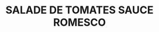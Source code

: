 ---
title: SALADE DE TOMATES SAUCE ROMESCO
draft: false
layout: recettes
type: entree
categories:
  - Salade
auteur: Auré
regime:
  - vegan
  - sans-gluten
cuisson: Oui
temperature: Froid
plate: 100
check: Non
checkAlwaysOk: false
ingredients:
  legumes:
    - title: Ail
      quantite: 2
      unit: tête·s
      commentaire: sauce
    - title: Tomate
      quantite: 2
      unit: Kg
      commentaire: sauce
    - title: Oignon
      quantite: 500
      unit: grammes
      commentaire: sauce
    - title: Poivron (rouge)
      quantite: 1
      unit: Kg
      commentaire: sauce
    - title: Cornichon
      quantite: 2
      unit: Kg
    - title: Oignon rouge
      quantite: 1.5
      unit: Kg
    - title: Tomate
      quantite: 14
      unit: Kg
  epices:
    - title: Vinaigre de Xérès
      quantite: 200
      unit: ml
      commentaire: sauce
    - title: Basilic
      quantite: 3
      unit: bottes
      commentaire: grosses
  autres:
    - title: Pain rassis sans gluten
      quantite: 250
      unit: grammes
      commentaire: sauce
  sec:
    - title: Amande
      quantite: 250
      unit: grammes
      commentaire: sauce
preparation: >-
  SAUCE ROMESCO : 


  Préchauffer le grill du four. Laver, [épépiner](https://www.academiedugout.fr/glossaire/epepiner_1497) les poivrons et les mettre sur une plaque peau vers le haut. [Éplucher les oignons, les émincer](https://www.academiedugout.fr/glossaire/eplucher-et-emincer-un-oignon_1523) et les glisser sous les poivrons. Laver et épépiner les tomates et les ajouter 

  sur la plaque. Y déposer aussi les gousses d’ail incisées et les tranches de pain rassis. Glisser la plaque dans le four. Retirer le pain dès qu’il est doré. Griller oignon, poivron, ail et tomate. 

  Assaisonner de fleur de sel, de poivre du moulin et d’un filet d’huile d’olive. Enfourner pendant 20 minutes.


  Dans le bol du mixeur. Rassembler le pain, les amandes torréfiées et les légumes grillés en prenant soin d’enlever la peau des gousses d’ail et celle des tomates. Ajouter du vinaigre de Xérès. 


  Mixer jusqu’à ce que le mélange soit en une purée homogène. Ajouter de l'huile d’olive. Si la sauce est trop épaisse l’allonger avec un peu d’eau. Goûter et rectifier son assaisonnement. La réserver au frais. 


  SALADE DE TOMATE :


  Laver les tomates, retirer le pédoncule et les couper en quartiers sans les épépiner.  Hacher grossièrement les cornichons. Émincer très finement les oignons rouges. Effeuiller es branches de basilic.


  Servir la sauce à part. Servir bien frais.
publishDate: 2025-05-30T18:36:00.000Z
---